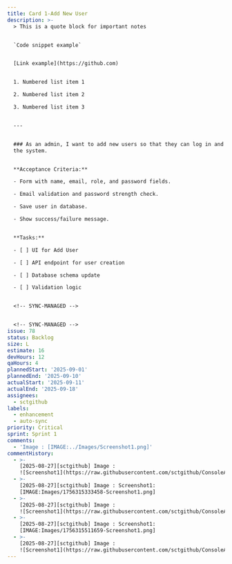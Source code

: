 ```yaml
---
title: Card 1-Add New User
description: >-
  > This is a quote block for important notes


  `Code snippet example`


  [Link example](https://github.com)


  1. Numbered list item 1

  2. Numbered list item 2

  3. Numbered list item 3


  ---


  ### As an admin, I want to add new users so that they can log in and access
  the system.


  **Acceptance Criteria:**    

  - Form with name, email, role, and password fields.

  - Email validation and password strength check.

  - Save user in database.

  - Show success/failure message.


  **Tasks:**   

  - [ ] UI for Add User

  - [ ] API endpoint for user creation

  - [ ] Database schema update

  - [ ] Validation logic


  <!-- SYNC-MANAGED -->


  <!-- SYNC-MANAGED -->
issue: 78
status: Backlog
size: L
estimate: 16
devHours: 12
qaHours: 4
plannedStart: '2025-09-01'
plannedEnd: '2025-09-10'
actualStart: '2025-09-11'
actualEnd: '2025-09-18'
assignees:
  - sctgithub
labels:
  - enhancement
  - auto-sync
priority: Critical
sprint: Sprint 1
comments:
  - 'Image : [IMAGE:../Images/Screenshot1.png]'
commentHistory:
  - >-
    [2025-08-27][sctgithub] Image :
    ![Screenshot1](https://raw.githubusercontent.com/sctgithub/ConsoleAppRepo/main/images/uploads/1756315333458-Screenshot1.png)
  - >-
    [2025-08-27][sctgithub] Image : Screenshot1:
    [IMAGE:Images/1756315333458-Screenshot1.png]
  - >-
    [2025-08-27][sctgithub] Image :
    ![Screenshot1](https://raw.githubusercontent.com/sctgithub/ConsoleAppRepo/main/images/uploads/1756315511659-Screenshot1.png)
  - >-
    [2025-08-27][sctgithub] Image : Screenshot1:
    [IMAGE:Images/1756315511659-Screenshot1.png]
  - >-
    [2025-08-27][sctgithub] Image :
    ![Screenshot1](https://raw.githubusercontent.com/sctgithub/ConsoleAppRepo/main/images/uploads/1756319297762-Screenshot1.png)
---
```


